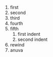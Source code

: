1. first
2. second
3. third
4. fourth
5. fifth
   1. first indent
   2. second indent
6. rewind
7. anuva
